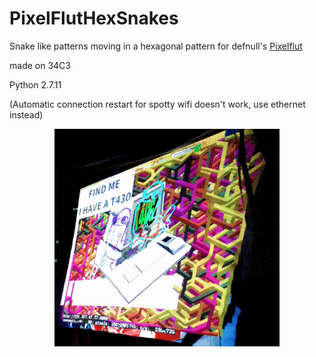 # PixelFlutHexSnakes
Snake like patterns moving in a hexagonal pattern for defnull's [Pixelflut](https://github.com/defnull/pixelflut)

made on 34C3

Python 2.7.11

(Automatic connection restart for spotty wifi doesn't work, use ethernet instead)

<p align="center">
<img align="center" src="hexsnake.gif" alt="Hexsnake animation"/>
</p>
